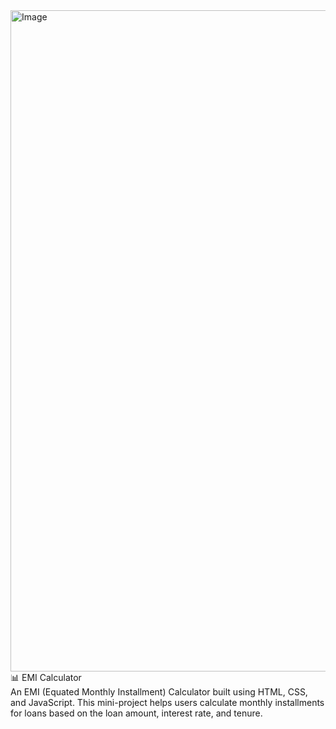 <img width="1058" alt="Image" src="https://github.com/user-attachments/assets/978b3013-e0db-46bb-b175-738fb1fea636" />
 <br>📊 EMI Calculator</br>
An EMI (Equated Monthly Installment) Calculator built using HTML, CSS, and JavaScript.
This mini-project helps users calculate monthly installments for loans based on the loan amount, interest rate, and tenure.
